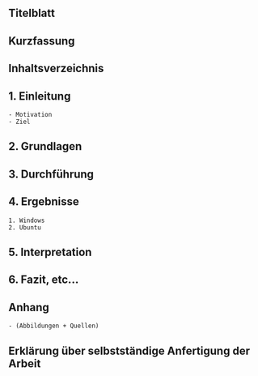 ## Titelblatt

## Kurzfassung

## Inhaltsverzeichnis

## 1. Einleitung 
    - Motivation
    - Ziel

## 2. Grundlagen

## 3. Durchführung

## 4. Ergebnisse
    1. Windows
    2. Ubuntu

## 5. Interpretation

## 6. Fazit, etc...

## Anhang 
    - (Abbildungen + Quellen)

## Erklärung über selbstständige Anfertigung der Arbeit
